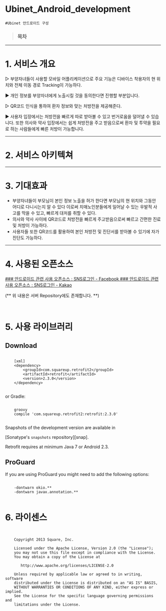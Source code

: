 # Ubinet_Android_development 
```
#Ubinet 안드로이드 구성
```
>### 목차

<hr /> 


#  1. 서비스 개요


▷  부양자녀들이 사용할 모바일 어플리케이션으로 주요 기능은 
   디바이스 착용자의 현 위치와 전체 이동 경로 Tracking이 가능하다.
   
▶ 개인 정보를 부양자녀에게 노출시킬 것을 동의한다면 진행할 부분입니다.



▷ QR코드 인식을 통하여 환자 정보와 맞는 처방전을 제공해준다.

▶ 사용자 입장에서는 처방전을 빠르게 따로 받아볼 수 있고 번거로움을 덜어낼 수 있습니다. 
   또한 의사와 약사 입장에서는 쉽게 처방전을 주고 받음으로써 환자 및 투약을 필요로 하는
   사람들에게 빠른 처방이 가능합니다.


<hr />




# 2.  서비스 아키텍쳐



<hr />

# 3.  기대효과 

-  부양자녀들이 부모님이 본인 정보 노출을 허가 한다면 부모님의 현 위치와 그동안 어디로 다니시는지
 알 수 있다  이로써 치매노인분들에게 일어날 수 있는 우발적 사고를 막을 수 있고, 빠르게 대처를 취할 수 있다.
-  의사와 약사 사이에 QR코드로 처방전을 빠르게 주고받음으로써 빠르고 간편한 진료 및 처방이 가능하다.
-  사용자들 또한 QR코드를 활용하여 본인 처방전 및 진단서를 받아볼 수 있기에 자가 진단도 가능하다.
 

<hr />


# 4.  사용된 오픈소스 

<a href="https://github.com/Haamseongho/ubinet_Server/tree/master/fb_login">
### 안드로이드 관련 사용 오픈소스 : SNS로그인 - Facebook
</a>


<a href="https://github.com/Haamseongho/ubinet_Server/tree/master/kk_login">
### 안드로이드 관련 사용 오픈소스 : SNS로그인 - Kakao
</a>

(**	 위 내용은 서버 Repository에도 존재합니다. 	**)


<br />


# 5. 사용 라이브러리

Download
--------
```

	[xml]
	<dependency>
  		<groupId>com.squareup.retrofit2</groupId>
  		<artifactId>retrofit</artifactId>
  		<version>2.3.0</version>
	</dependency>


```
or Gradle:

```

	groovy
	compile 'com.squareup.retrofit2:retrofit:2.3.0'


```

Snapshots of the development version are available in
 
[Sonatype's `snapshots` repository][snap].

Retrofit requires at minimum Java 7 or Android 2.3.


ProGuard
--------

If you are using ProGuard you might need to add the following options:
```

	-dontwarn okio.**
	-dontwarn javax.annotation.**


```


# 6.  라이센스
```


	Copyright 2013 Square, Inc.
	
	Licensed under the Apache License, Version 2.0 (the "License");
	you may not use this file except in compliance with the License.
	You may obtain a copy of the License at
	
	   http://www.apache.org/licenses/LICENSE-2.0
	
	Unless required by applicable law or agreed to in writing, software
	distributed under the License is distributed on an "AS IS" BASIS,
	WITHOUT WARRANTIES OR CONDITIONS OF ANY KIND, either express or implied.
	See the License for the specific language governing permissions and
	limitations under the License.
	

```

